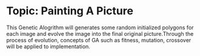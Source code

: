 # Topic: Painting A Picture

This Genetic Alogrithm will generates some random initialized polygons for each image and evolve the image into the final original picture.Through the process of evolution, concepts of GA such as fitness, mutation, crossover will be applied to implementation.
